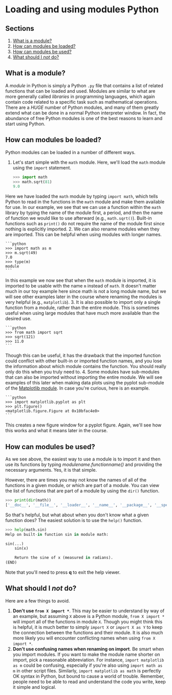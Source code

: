 # Loading and using modules Python

## Sections

1. [What is a module?](#what-is-a-module)
2. [How can modules be loaded?](#how-can-modules-be-loaded)
3. [How can modules be used?](#how-can-modules-be-used)
4. [What should I *not* do?](#what-should-i-not-do)

## What is a module?
A *module* in Python is simply a Python `.py` file that contains a list of related functions that can be loaded and used.
Modules are similar to what are more generally called *libraries* in programming languages, which again contain code related to a specific task such as mathematical operations.
There are a *HUGE* number of Python modules, and many of them greatly extend what can be done in a normal Python interpreter window.
In fact, the abundance of free Python modules is one of the best reasons to learn and start using Python.

## How can modules be loaded?
Python modules can be loaded in a number of different ways.

1. Let's start simple with the `math` module.
Here, we'll load the `math` module using the `import` statement.

    ```python
    >>> import math
    >>> math.sqrt(81)
    9.0
    ```
Here we have loaded the `math` module by typing `import math`, which tells Python to read in the functions in the `math` module and make them available for use.
In our example, we see that we can use a function within the `math` library by typing the name of the module first, a period, and then the name of function we would like to use afterward (e.g., `math.sqrt()`).
Built-in functions such as `print()` do not require the name of the module first since nothing is explicitly imported.
2. We can also rename modules when they are imported.
This can be helpful when using modules with longer names.

    ```python
    >>> import math as m
    >>> m.sqrt(49)
    7.0
    >>> type(m)
    module
    ```
In this example we now see that when the `math` module is imported, it is imported to be usable with the name `m` instead of `math`.
It doesn't matter much in our toy example here since math is not a long module name, but we will see other examples later in the course where renaming the modules is very helpful (e.g., `matplotlib`).
3. It is also possible to import only a single function from a module, rather than the entire module.
This is sometimes useful when using large modules that have much more available than the desired use.

    ```python
    >>> from math import sqrt
    >>> sqrt(121)
    >>> 11.0
    ```
Though this can be useful, it has the drawback that the imported function could conflict with other built-in or imported function names, and you lose the information about which module contains the function.
You should really only do this when you truly need to.
4. Some modules have sub-modules that can also be imported without importing the entire module.
We will see examples of this later when making data plots using the pyplot sub-module of the [Matplotlib module](http://matplotlib.org/).
In case you're curious, here is an example.

    ```python
    >>> import matplotlib.pyplot as plt
    >>> plt.figure()
    <matplotlib.figure.Figure at 0x10bfac4e0>
    ```
This creates a new figure window for a pyplot figure.
Again, we'll see how this works and what it means later in the course.

## <a name='using-modules'></a>How can modules be used?
As we see above, the easiest way to use a module is to import it and then use its functions by typing *modulename.functionname()* and providing the necessary arguments.
Yes, it is that simple.

However, there are times you may not know the names of all of the functions in a given module, or which are part of a module.
You can view the list of functions that are part of a module by using the `dir()` function.

```python
>>> print(dir(math))
['__doc__', '__file__', '__loader__', '__name__', '__package__', '__spec__', 'acos', 'acosh', 'asin', 'asinh', 'atan', 'atan2', 'atanh', 'ceil', 'copysign', 'cos', 'cosh', 'degrees', 'e', 'erf', 'erfc', 'exp', 'expm1', 'fabs', 'factorial', 'floor', 'fmod', 'frexp', 'fsum', 'gamma', 'gcd', 'hypot', 'inf', 'isclose', 'isfinite', 'isinf', 'isnan', 'ldexp', 'lgamma', 'log', 'log10', 'log1p', 'log2', 'modf', 'nan', 'pi', 'pow', 'radians', 'sin', 'sinh', 'sqrt', 'tan', 'tanh', 'trunc']
```
So that's helpful, but what about when you don't know what a given function does?
The easiest solution is to use the `help()` function.

```python
>>> help(math.sin)
Help on built-in function sin in module math:

sin(...)
    sin(x)

    Return the sine of x (measured in radians).
(END)
```
Note that you'll need to press **q** to exit the help viewer.

## <a name='not-to-do'></a>What should I *not* do?
Here are a few things to avoid.

1. **Don't use `from X import *`**.
This may be easier to understand by way of an example, but assuming `X` above is a Python module, `from X import *` will import all of the functions in module `X`.
Though you might think this is helpful, it is much better to simply `import X` or `import X as Y` to keep the connection between the functions and their module.
It is also much more likely you will encounter conflicting names when using `from X import *`.
2. **Don't use confusing names when renaming on import**.
Be smart when you import modules.
If you want to make the module name shorter on import, pick a reasonable abbreviation.
For instance, `import matplotlib as m` could be confusing, especially if you're also using `import math as m` in other script files.
Similarly, `import matplotlib as math` is perfectly OK syntax in Python, but bound to cause a world of trouble.
Remember, people need to be able to read and understand the code you write, keep it simple and logical.
